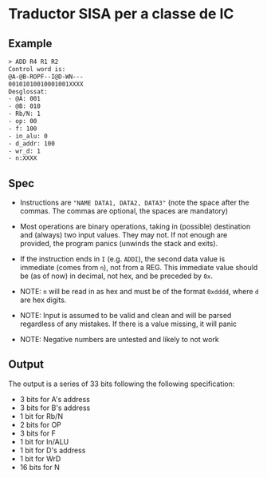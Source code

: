 # Traductor SISA per a classe de IC

## Example
```txt
> ADD R4 R1 R2
Control word is:
@A-@B-ROPF--I@D-WN---
00101010010001001XXXX
Desglossat:
- @A: 001
- @B: 010
- Rb/N: 1
- op: 00
- f: 100
- in_alu: 0
- d_addr: 100
- wr_d: 1
- n:XXXX
```
## Spec
- Instructions are `"NAME DATA1, DATA2, DATA3"` (note the space after the commas. The commas are optional, the spaces are mandatory)
- Most operations are binary operations, taking in (possible) destination and (always) two input values. They may not. If not enough are provided, the program panics (unwinds the stack and exits).
- If the instruction ends in `I` (e.g. `ADDI`), the second data value is immediate (comes from `n`), not from a REG. This immediate value should be (as of now) in decimal, not hex, and be preceded by `0x`.

- NOTE: `n` will be read in as hex and must be of the format `0xdddd`, where `d` are hex digits.
- NOTE: Input is assumed to be valid and clean and will be parsed regardless of any mistakes. If there is a value missing, it will panic
- NOTE: Negative numbers are untested and likely to not work

## Output
The output is a series of 33 bits following the following specification:
- 3 bits for A's address
- 3 bits for B's address
- 1 bit for Rb/N
- 2 bits for OP
- 3 bits for F
- 1 bit for In/ALU
- 1 bit for D's address
- 1 bit for WrD
- 16 bits for N


